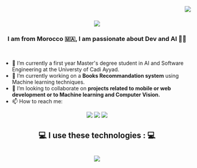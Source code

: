 <img align="right" src="https://visitor-badge.laobi.icu/badge?page_id=Laaliji.Laaliji" />

<h1 align="center">
  <a href="https://git.io/typing-svg">
    <img src="https://readme-typing-svg.herokuapp.com/?font=Righteous&size=35&center=true&vCenter=true&width=500&height=70&duration=4000&lines=Assalamu+alaykum+👋;+I'm+Zakariae+LAALIJI!;"/>
  </a>
</h1>

<h3 align="center">I am from Morocco 🇲🇦, I am passionate about Dev and AI 👨‍💻</h3>

<br/>


- 🔭 I’m currently a first year Master's degree student in AI and Software Engineering at the Universty of Cadi Ayyad.
- 🌱 I’m currently working on a **Books Recommandation system** using Machine learning techniques.
- 👯 I’m looking to collaborate on **projects related to mobile or web development or to Machine learning and Computer Vision.**
- 📫 How to reach me:
<p align="center">
  <a href="zakariae.laaliji@gmail.com"><img src="https://img.shields.io/badge/Email-D14836?style=for-the-badge&logo=gmail&logoColor=white"/></a>
  <a href="https://www.linkedin.com/in/zakariae-laaliji-282184235/"><img src="https://img.shields.io/badge/LinkedIn-0077B5?style=for-the-badge&logo=linkedin&logoColor=white"/></a>
  <a href="https://github.com/Laaliji"><img src="https://img.shields.io/badge/GitHub-100000?style=for-the-badge&logo=github&logoColor=white"/></a>
</p>

<h2 align="center">💻 I use these technologies : 💻</h2>
</br>

<div align="center">
  <a href="https://skillicons.dev">
    <img src="https://skillicons.dev/icons?i=java,php,javascript,python,c,dart,express,laravel,nodejs,django,html,css,bootstrap,jquery,react,flutter,dart,git,docker,kafka,grafana,prometheus,maven,gradle,tensorflow,opencv,vscode,pycharm,idea,postman,figma,github,eclipse,androidstudio,anaconda"/>
</a>
</div>


    




